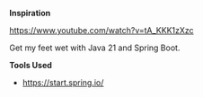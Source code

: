 **Inspiration**

https://www.youtube.com/watch?v=tA_KKK1zXzc

Get my feet wet with Java 21 and Spring Boot.

**Tools Used**
* https://start.spring.io/


